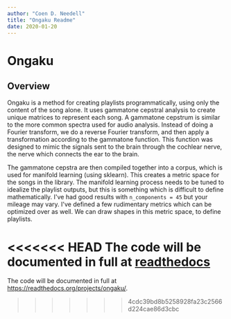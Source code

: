 ```yaml
---
author: "Coen D. Needell"
title: "Ongaku Readme"
date: 2020-01-20
---
```


# Ongaku

## Overview

Ongaku is a method for creating playlists programmatically, using only the content of the song alone. It uses gammatone cepstral analysis to create unique matrices to represent each song. A gammatone cepstrum is similar to the more common spectra used for audio analysis. Instead of doing a Fourier transform, we do a reverse Fourier transform, and then apply a transformation according to the gammatone function. This function was designed to mimic the signals sent to the brain through the cochlear nerve, the nerve which connects the ear to the brain.  

The gammatone cepstra are then compiled together into a corpus, which is used for manifold learning (using sklearn). This creates a metric space for the songs in the library. The manifold learning process needs to be tuned to idealize the playlist outputs, but this is something which is difficult to define mathematically. I've had good results with `n_components = 45` but your mileage may vary. I've defined a few rudimentary metrics which can be optimized over as well. We can draw shapes in this metric space, to define playlists.

<<<<<<< HEAD
The code will be documented in full at
[readthedocs](https://readthedocs.org/projects/ongaku/.)
=======
The code will be documented in full at https://readthedocs.org/projects/ongaku/.
>>>>>>> 4cdc39bd8b5258928fa23c2566d224cae86d3cbc

